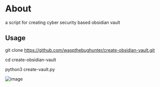# About
a script for creating cyber security based obsidian vault

## Usage

git clone https://github.com/waspthebughunter/create-obsidian-vault.git

cd create-obsidian-vault

python3 create-vault.py

![image](https://github.com/waspthebughunter/create-obsidian-vault/assets/100480448/64cca1df-6c63-4115-9566-c71464a1ebeb)
